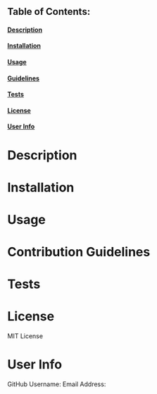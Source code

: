 # 
  ## Table of Contents:
  #### [Description](#description)
  #### [Installation](#installation)
  #### [Usage](#usage)
  #### [Guidelines](#guidelines)
  #### [Tests](#tests)
  #### [License](#license)
  #### [User Info](#user-info)

  # Description
  
  # Installation
  
  # Usage
  
  # Contribution Guidelines
  
  # Tests
  
  # License
  MIT License
  # User Info
  GitHub Username:   Email Address:   

